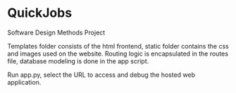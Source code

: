 # QuickJobs
Software Design Methods Project

Templates folder consists of the html frontend, static folder contains the css and images used on the website. 
Routing logic is encapsulated in the routes file, database modeling is done in the app script. 

Run app.py, select the URL to access and debug the hosted web application. 
